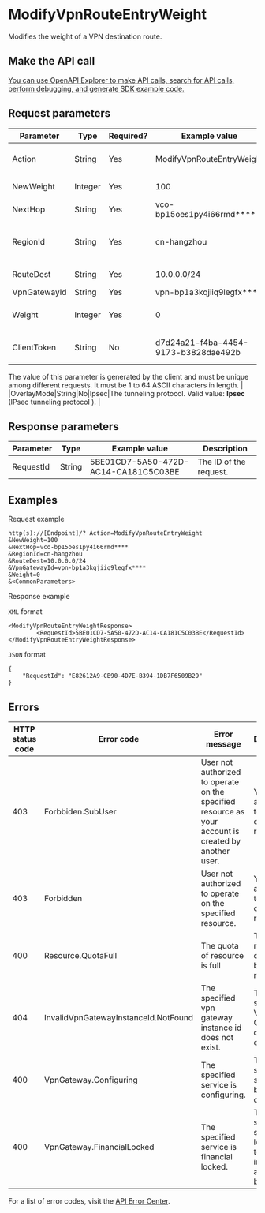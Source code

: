 # ModifyVpnRouteEntryWeight

Modifies the weight of a VPN destination route.

## Make the API call

[You can use OpenAPI Explorer to make API calls, search for API calls, perform debugging, and generate SDK example code.](https://api.aliyun.com/#product=Vpc&api=ModifyVpnRouteEntryWeight&type=RPC&version=2016-04-28)

## Request parameters

|Parameter|Type|Required?|Example value|Description|
|---------|----|---------|-------------|-----------|
|Action|String|Yes|ModifyVpnRouteEntryWeight|The name of this action. Value: **ModifyVpnRouteEntryWeight** |
|NewWeight|Integer|Yes|100|The new weight. Valid values: **0**\|**100**. |
|NextHop|String|Yes|vco-bp15oes1py4i66rmd\*\*\*\*|The next hop of the destination route. |
|RegionId|String|Yes|cn-hangzhou|The ID of the region to which the VPN destination route belongs. To query the region ID, call [DescribeRegions](~~36063~~). |
|RouteDest|String|Yes|10.0.0.0/24|The destination CIDR block of the destination route entry. |
|VpnGatewayId|String|Yes|vpn-bp1a3kqjiiq9legfx\*\*\*\*|The ID of the VPN Gateway. |
|Weight|Integer|Yes|0|The previous weight before the modification. Valid values: **0**\|**100**. |
|ClientToken|String|No|d7d24a21-f4ba-4454-9173-b3828dae492b|The client token used to guarantee the idempotence of the request.

 The value of this parameter is generated by the client and must be unique among different requests. It must be 1 to 64 ASCII characters in length. |
|OverlayMode|String|No|Ipsec|The tunneling protocol. Valid value: **Ipsec** \(IPsec tunneling protocol \). |

## Response parameters

|Parameter|Type|Example value|Description|
|---------|----|-------------|-----------|
|RequestId|String|5BE01CD7-5A50-472D-AC14-CA181C5C03BE|The ID of the request. |

## Examples

Request example

```
http(s)://[Endpoint]/? Action=ModifyVpnRouteEntryWeight
&NewWeight=100
&NextHop=vco-bp15oes1py4i66rmd****	
&RegionId=cn-hangzhou
&RouteDest=10.0.0.0/24
&VpnGatewayId=vpn-bp1a3kqjiiq9legfx****
&Weight=0
&<CommonParameters>
```

Response example

`XML` format

```
<ModifyVpnRouteEntryWeightResponse>
        <RequestId>5BE01CD7-5A50-472D-AC14-CA181C5C03BE</RequestId>
</ModifyVpnRouteEntryWeightResponse>
```

`JSON` format

```
{
    "RequestId": "E82612A9-CB90-4D7E-B394-1DB7F6509B29"
}
```

## Errors

|HTTP status code|Error code|Error message|Description|
|----------------|----------|-------------|-----------|
|403|Forbbiden.SubUser|User not authorized to operate on the specified resource as your account is created by another user.|You are not authorized to operate on this resource.|
|403|Forbidden|User not authorized to operate on the specified resource.|You are not authorized to operate on this resource.|
|400|Resource.QuotaFull|The quota of resource is full|The resource quota has been reached.|
|404|InvalidVpnGatewayInstanceId.NotFound|The specified vpn gateway instance id does not exist.|The specified VPN Gateway does not exist.|
|400|VpnGateway.Configuring|The specified service is configuring.|The specified service is being configured.|
|400|VpnGateway.FinancialLocked|The specified service is financial locked.|The specified service is locked due to insufficient account balance.|

For a list of error codes, visit the [API Error Center](https://error-center.alibabacloud.com/status/product/Vpc).


